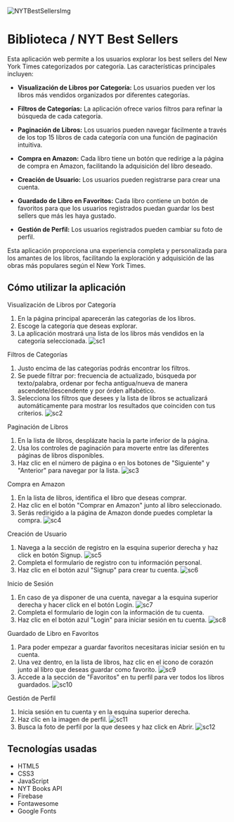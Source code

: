 ![NYTBestSellersImg](./assets/readme/nyytbestsellerswbg.png)
# Biblioteca / NYT Best Sellers

Esta aplicación web permite a los usuarios explorar los best sellers del New York Times categorizados por categoría. Las características principales incluyen:

* **Visualización de Libros por Categoría:** Los usuarios pueden ver los libros más vendidos organizados por diferentes categorías.

* **Filtros de Categorías:** La aplicación ofrece varios filtros para refinar la búsqueda de cada categoría.

* **Paginación de Libros:** Los usuarios pueden navegar fácilmente a través de los top 15 libros de cada categoría con una función de paginación intuitiva.

* **Compra en Amazon:** Cada libro tiene un botón que redirige a la página de compra en Amazon, facilitando la adquisición del libro deseado.

* **Creación de Usuario:** Los usuarios pueden registrarse para crear una cuenta.

* **Guardado de Libro en Favoritos:** Cada libro contiene un botón de favoritos para que los usuarios registrados puedan guardar los best sellers que más les haya gustado.

* **Gestión de Perfil:** Los usuarios registrados pueden cambiar su foto de perfil.

Esta aplicación proporciona una experiencia completa y personalizada para los amantes de los libros, facilitando la exploración y adquisición de las obras más populares según el New York Times.

## Cómo utilizar la aplicación

Visualización de Libros por Categoría
1) En la página principal aparecerán las categorías de los libros.
2) Escoge la categoría que deseas explorar.
3) La aplicación mostrará una lista de los libros más vendidos en la categoría seleccionada.
![sc1](./assets/readme/sc1.png)

Filtros de Categorías
1) Justo encima de las categorías podrás encontrar los filtros.
2) Se puede filtrar por: frecuencia de actualizado, búsqueda por texto/palabra, ordenar por fecha antigua/nueva de manera ascendete/descendente y por órden alfabético.
3) Selecciona los filtros que desees y la lista de libros se actualizará automáticamente para mostrar los resultados que coinciden con tus criterios.
![sc2](./assets/readme/sc2.png)

Paginación de Libros
1) En la lista de libros, desplázate hacia la parte inferior de la página.
2) Usa los controles de paginación para moverte entre las diferentes páginas de libros disponibles.
3) Haz clic en el número de página o en los botones de "Siguiente" y "Anterior" para navegar por la lista.
![sc3](./assets/readme/sc3.png)

Compra en Amazon
1) En la lista de libros, identifica el libro que deseas comprar.
2) Haz clic en el botón "Comprar en Amazon" junto al libro seleccionado.
3) Serás redirigido a la página de Amazon donde puedes completar la compra.
![sc4](./assets/readme/sc4.png)

Creación de Usuario
1) Navega a la sección de registro en la esquina superior derecha y haz click en botón Signup.
![sc5](./assets/readme/sc5.png)
2) Completa el formulario de registro con tu información personal.
3) Haz clic en el botón azul "Signup" para crear tu cuenta.
![sc6](./assets/readme/sc6.png)

Inicio de Sesión
1) En caso de ya disponer de una cuenta, navegar a la esquina superior derecha y hacer click en el botón Login.
![sc7](./assets/readme/sc7.png)
2) Completa el formulario de login con la información de tu cuenta.
3) Haz clic en el botón azul "Login" para iniciar sesión en tu cuenta.
![sc8](./assets/readme/sc8.png)

Guardado de Libro en Favoritos
1) Para poder empezar a guardar favoritos necesitaras iniciar sesión en tu cuenta.
2) Una vez dentro, en la lista de libros, haz clic en el icono de corazón junto al libro que deseas guardar como favorito.
![sc9](./assets/readme/sc9.png)
3) Accede a la sección de "Favoritos" en tu perfil para ver todos los libros guardados.
![sc10](./assets/readme/sc10.png)

Gestión de Perfil
1) Inicia sesión en tu cuenta y en la esquina superior derecha.
2) Haz clic en la imagen de perfil.
![sc11](./assets/readme/sc11.png)
4) Busca la foto de perfil por la que desees y haz click en Abrir.
![sc12](./assets/readme/sc12.png)

## Tecnologías usadas
- HTML5
- CSS3
- JavaScript
- NYT Books API
- Firebase
- Fontawesome
- Google Fonts
